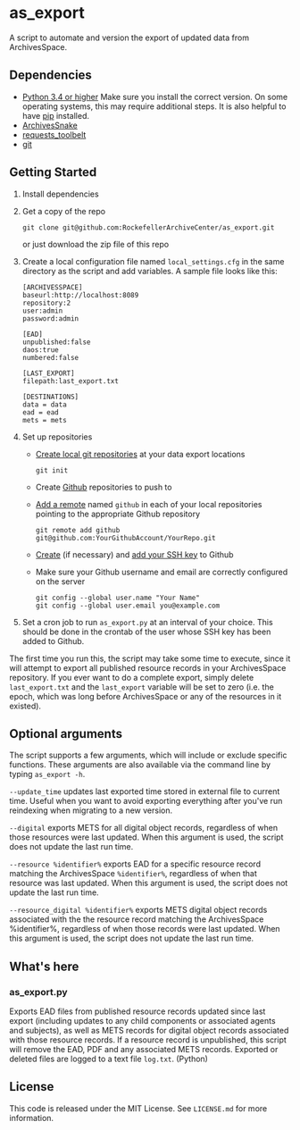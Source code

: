 # as_export
A script to automate and version the export of updated data from ArchivesSpace.

## Dependencies

*   [Python 3.4 or higher](https://www.python.org/) Make sure you install the correct version. On some operating systems, this may require additional steps. It is also helpful to have [pip](https://pypi.python.org/pypi/pip) installed.
*   [ArchivesSnake](https://github.com/archivesspace-labs/ArchivesSnake/)
*   [requests_toolbelt](https://github.com/sigmavirus24/requests-toolbelt)
*   [git](https://git-scm.com/)

## Getting Started

1.  Install dependencies
2.  Get a copy of the repo

        git clone git@github.com:RockefellerArchiveCenter/as_export.git

    or just download the zip file of this repo
3.  Create a local configuration file named `local_settings.cfg` in the same directory as the script and add variables. A sample file looks like this:

        [ARCHIVESSPACE]
        baseurl:http://localhost:8089
        repository:2
        user:admin
        password:admin

        [EAD]
        unpublished:false
        daos:true
        numbered:false

        [LAST_EXPORT]
        filepath:last_export.txt

        [DESTINATIONS]
        data = data
        ead = ead
        mets = mets

4.  Set up repositories

    * [Create local git repositories](https://git-scm.com/book/en/v2/Git-Basics-Getting-a-Git-Repository) at your data export locations

          git init

    * Create [Github](http://github.com) repositories to push to
    * [Add a remote](http://git-scm.com/docs/git-remote) named `github` in each of your local repositories pointing to the appropriate Github repository

          git remote add github git@github.com:YourGithubAccount/YourRepo.git

    * [Create](https://help.github.com/articles/generating-a-new-ssh-key-and-adding-it-to-the-ssh-agent/) (if necessary) and [add your SSH key](https://help.github.com/articles/adding-a-new-ssh-key-to-your-github-account/) to Github
    * Make sure your Github username and email are correctly configured on the server

          git config --global user.name "Your Name"
          git config --global user.email you@example.com

5.  Set a cron job to run `as_export.py` at an interval of your choice. This should be done in the crontab of the user whose SSH key has been added to Github.

The first time you run this, the script may take some time to execute, since it will attempt to export all published resource records in your ArchivesSpace repository. If you ever want to do a complete export, simply delete `last_export.txt` and the `last_export` variable will be set to zero (i.e. the epoch, which was long before ArchivesSpace or any of the resources in it existed).

## Optional arguments
The script supports a few arguments, which will include or exclude specific functions. These arguments are also available via the command line by typing `as_export -h`.

`--update_time` updates last exported time stored in external file to current time. Useful when you want to avoid exporting everything after you've run reindexing when migrating to a new version.

`--digital` exports METS for all digital object records, regardless of when those resources were last updated. When this argument is used, the script does not update the last run time.

`--resource %identifier%` exports EAD for a specific resource record matching the ArchivesSpace  `%identifier%`, regardless of when that resource was last updated. When this argument is used, the script does not update the last run time.

`--resource_digital %identifier%` exports METS digital object records associated with the the resource record matching the ArchivesSpace %identifier%, regardless of when those records were last updated. When this argument is used, the script does not update the last run time.


## What's here

### as_export.py
Exports EAD files from published resource records updated since last export (including updates to any child components or associated agents and subjects), as well as METS records for digital object records associated with those resource records. If a resource record is unpublished, this script will remove the EAD, PDF and any associated METS records. Exported or deleted files are logged to a text file `log.txt`. (Python)

## License
This code is released under the MIT License. See `LICENSE.md` for more information.
